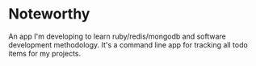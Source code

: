 Noteworthy
==========

An app I'm developing to learn ruby/redis/mongodb and software development methodology. It's a command line app for tracking all todo items for my projects.